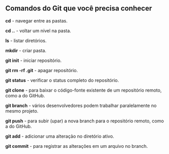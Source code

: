 ## Comandos do Git que você precisa conhecer

**cd** - navegar entre as pastas.

**cd ..** - voltar um nível na pasta.

**ls** - listar diretórios.

**mkdir** - criar pasta.

**git init** - iniciar repositório.

**git rm -rf .git** - apagar repositório.

**git status** - verificar o status completo do repositório.

**git clone** - para baixar o código-fonte existente de um repositório remoto, como a do GitHub.

**git branch** - vários desenvolvedores podem trabalhar paralelamente no mesmo projeto.

**git push** - para subir (upar) a nova branch para o repositório remoto, como a do GitHub.

**git add** - adicionar uma alteração no diretório ativo.

**git commit** - para registrar as alterações em um arquivo no branch.
